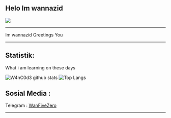 
## Helo Im wannazid
<img align="center" height="auto" src="https://wallpapercave.com/wp/wp5220371.png"/>

___

Im wannazid Greetings You

___

## Statistik:

What i am learning on these days

![W4nC0d3 github stats](https://github-readme-stats.vercel.app/api?username=wannazid&show_icons=true&theme=buefy&show_owner=true)
![Top Langs](https://github-readme-stats.vercel.app/api/top-langs/?username=wannazid&theme=buefy&hide=css,html)

## Sosial Media :

Telegram : <a href="t.me/wanfivezero"> WanFiveZero
___















